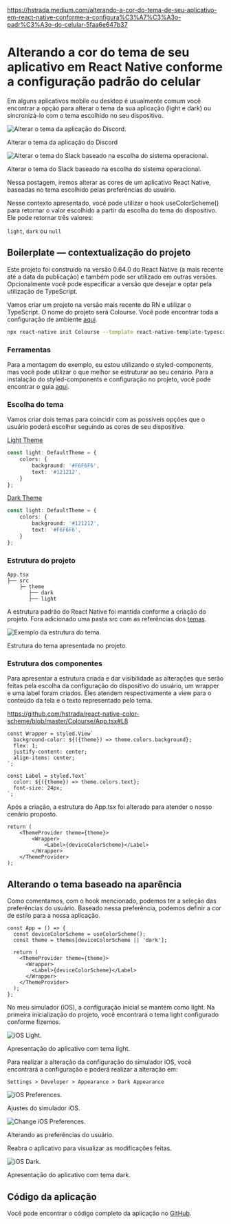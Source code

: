 https://hstrada.medium.com/alterando-a-cor-do-tema-de-seu-aplicativo-em-react-native-conforme-a-configura%C3%A7%C3%A3o-padr%C3%A3o-do-celular-5faa6e647b37

# Alterando a cor do tema de seu aplicativo em React Native conforme a configuração padrão do celular

Em alguns aplicativos mobile ou desktop é usualmente comum você encontrar a opção para alterar o tema da sua aplicação (light e dark) ou sincronizá-lo com o tema escolhido no seu dispositivo.

![Alterar o tema da aplicação do Discord.](assets/discord.png)

Alterar o tema da aplicação do Discord

![Alterar o tema do Slack baseado na escolha do sistema operacional.](assets/slack.png)

Alterar o tema do Slack baseado na escolha do sistema operacional.

Nessa postagem, iremos alterar as cores de um aplicativo React Native, baseadas no tema escolhido pelas preferências do usuário.

Nesse contexto apresentado, você pode utilizar o hook useColorScheme() para retornar o valor escolhido a partir da escolha do tema do dispositivo. Ele pode retornar três valores:

`light`, `dark` ou `null`

## Boilerplate — contextualização do projeto

Este projeto foi construído na versão 0.64.0 do React Native (a mais recente até a data da publicação) e também pode ser utilizado em outras versões. Opcionalmente você pode especificar a versão que desejar e optar pela utilização de TypeScript.

Vamos criar um projeto na versão mais recente do RN e utilizar o TypeScript. O nome do projeto será Colourse. Você pode encontrar toda a configuração de ambiente [aqui](https://reactnative.dev/docs/environment-setup).

```bash
npx react-native init Colourse --template react-native-template-typescript
```

### Ferramentas

Para a montagem do exemplo, eu estou utilizando o styled-components, mas você pode utilizar o que melhor se estruturar ao seu cenário. Para a instalação do styled-components e configuração no projeto, você pode encontrar o guia [aqui](https://styled-components.com/docs/basics#installation).

### Escolha do tema

Vamos criar dois temas para coincidir com as possíveis opções que o usuário poderá escolher seguindo as cores de seu dispositivo.

[Light Theme](https://github.com/hstrada/react-native-color-scheme/blob/master/Colourse/src/theme/light/index.ts)
```ts
const light: DefaultTheme = {
    colors: {
        background: '#F6F6F6',
        text: '#121212',
    }
};
```

[Dark Theme](https://github.com/hstrada/react-native-color-scheme/blob/master/Colourse/src/theme/dark/index.ts)
```ts
const light: DefaultTheme = {
    colors: {
        background: '#121212',
        text: '#F6F6F6',
    }
};
```

### Estrutura do projeto

```
App.tsx
├── src
    ├─ theme
       ├── dark
       ├── light
```

A estrutura padrão do React Native foi mantida conforme a criação do projeto. Fora adicionado uma pasta src com as referências dos [temas](https://github.com/hstrada/react-native-color-scheme/tree/master/Colourse/src).

![Exemplo da estrutura do tema.](assets/definicao-tema.png)

Estrutura do tema apresentada no projeto.

### Estrutura dos componentes

Para apresentar a estrutura criada e dar visibilidade as alterações que serão feitas pela escolha da configuração do dispositivo do usuário, um wrapper e uma label foram criados. Eles atendem respectivamente a view para o conteúdo da tela e o texto representado pelo tema.

https://github.com/hstrada/react-native-color-scheme/blob/master/Colourse/App.tsx#L8

```tsx
const Wrapper = styled.View`
  background-color: ${({theme}) => theme.colors.background};
  flex: 1;
  justify-content: center;
  align-items: center;
`;

const Label = styled.Text`
  color: ${({theme}) => theme.colors.text};
  font-size: 24px;
`;
```

Após a criação, a estrutura do App.tsx foi alterado para atender o nosso cenário proposto.

```tsx
return (
    <ThemeProvider theme={theme}>
        <Wrapper>
            <Label>{deviceColorScheme}</Label>
        </Wrapper>
    </ThemeProvider>
);
```

## Alterando o tema baseado na aparência

Como comentamos, com o hook mencionado, podemos ter a seleção das preferências do usuário. Baseado nessa preferência, podemos definir a cor de estilo para a nossa aplicação.

```tsx
const App = () => {
  const deviceColorScheme = useColorScheme();
  const theme = themes[deviceColorScheme || 'dark'];

  return (
    <ThemeProvider theme={theme}>
      <Wrapper>
        <Label>{deviceColorScheme}</Label>
      </Wrapper>
    </ThemeProvider>
  );
};
```

No meu simulador (iOS), a configuração inicial se mantém como light. Na primeira inicialização do projeto, você encontrará o tema light configurado conforme fizemos.

![iOS Light.](assets/light.png)

Apresentação do aplicativo com tema light.

Para realizar a alteração da configuração do simulador iOS, você encontrará a configuração e poderá realizar a alteração em:

```
Settings > Developer > Appearance > Dark Appearance
```

![iOS Preferences.](assets/ios-preferences.png)

Ajustes do simulador iOS.

![Change iOS Preferences.](assets/ios-preferences-onchange.png)

Alterando as preferências do usuário.

Reabra o aplicativo para visualizar as modificações feitas.

![iOS Dark.](assets/ios-preferences-onchange.png)

Apresentação do aplicativo com tema dark.

## Código da aplicação

Você pode encontrar o código completo da aplicação no [GitHub](https://github.com/hstrada/react-native-color-scheme).